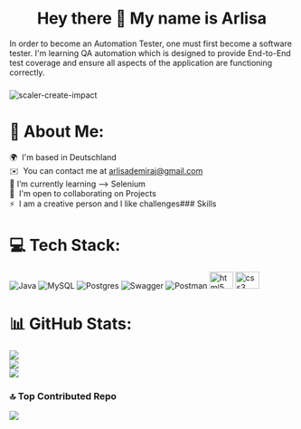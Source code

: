 ###

<h1 align="center">Hey there 👋
My name is Arlisa</h1>


In order to become an Automation Tester, one must first become a software tester. I'm learning QA automation which is designed to provide End-to-End test coverage and ensure all aspects of the application are functioning correctly.

###

![scaler-create-impact](https://user-images.githubusercontent.com/127444021/233174643-a43cbed2-9079-46f6-872b-5ab6e4d4a9bd.gif)


# 💫 About Me:
 🌍  I'm based in Deutschland<br>✉️  You can contact me at [arlisademiraj@gmail.com](mailto:arlisademiraj@gmail.com)<br>🌱 I’m currently learning --> Selenium<br>🤝  I'm open to collaborating on Projects<br>⚡  I am a creative person and I like challenges### Skills <br>


# 💻 Tech Stack:
![Java](https://img.shields.io/badge/java-%23ED8B00.svg?style=for-the-badge&logo=java&logoColor=white) ![MySQL](https://img.shields.io/badge/mysql-%2300f.svg?style=for-the-badge&logo=mysql&logoColor=white) ![Postgres](https://img.shields.io/badge/postgres-%23316192.svg?style=for-the-badge&logo=postgresql&logoColor=white) ![Swagger](https://img.shields.io/badge/-Swagger-%23Clojure?style=for-the-badge&logo=swagger&logoColor=white) ![Postman](https://img.shields.io/badge/Postman-FF6C37?style=for-the-badge&logo=postman&logoColor=white)
  <img src="https://cdn.jsdelivr.net/gh/devicons/devicon/icons/html5/html5-original.svg" height="30" width="42" alt="html5 logo"  />
  <img src="https://cdn.jsdelivr.net/gh/devicons/devicon/icons/css3/css3-original.svg" height="30" width="42" alt="css3 logo"  />
# 📊 GitHub Stats:
![](https://github-readme-stats.vercel.app/api?username=Arlisa-Dem&theme=dark&hide_border=false&include_all_commits=true&count_private=false)<br/>
![](https://github-readme-streak-stats.herokuapp.com/?user=Arlisa-Dem&theme=dark&hide_border=false)<br/>
![](https://github-readme-stats.vercel.app/api/top-langs/?username=Arlisa-Dem&theme=dark&hide_border=false&include_all_commits=true&count_private=false&layout=compact)

### 🔝 Top Contributed Repo
![](https://github-contributor-stats.vercel.app/api?username=Arlisa-Dem&limit=5&theme=monokai&combine_all_yearly_contributions=true)

<!-- Proudly created with GPRM ( https://gprm.itsvg.in ) -->

